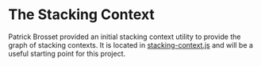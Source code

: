 # The Stacking Context

Patrick Brosset provided an initial stacking context utility to provide the graph of
stacking contexts. It is located in [stacking-context.js](./stacking-context.js) and
will be a useful starting point for this project.
